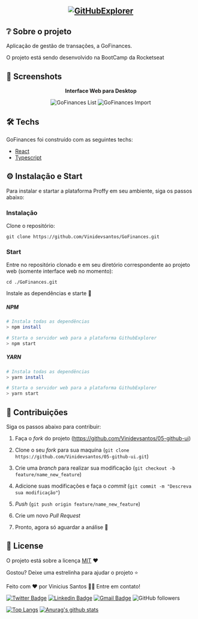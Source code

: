 <h2 align="center">
<a href="https://gofinances.vercel.app/">  
<img src="https://img.shields.io/badge/GoFinances-blueviolet?style=for-the-badge" alt="GitHubExplorer" />
</a>
</h2>


## ❔ Sobre o projeto

Aplicação de gestão de transações, a GoFinances.

O projeto está sendo desenvolvido na BootCamp da Rocketseat

## 📸 Screenshots

<p align="center"><b>Interface Web para Desktop</b></p>
<p align="center">
  <img src="https://github.com/Vinidevsantos/desafio-react06-rs/blob/master/src/assets/GoFinancesListagem.jpg?raw=true" alt="GoFinances List" />
  <img src="https://github.com/Vinidevsantos/desafio-react06-rs/blob/master/src/assets/GoFinancesImport.jpg?raw=true" alt="GoFinances Import" />
</p>


## 🛠 Techs

GoFinances foi construído com as seguintes techs:

- [React](https://pt-br.reactjs.org/)
- [Typescript](https://www.typescriptlang.org/)

## ⚙ Instalação e Start

Para instalar e startar a plataforma Proffy em seu ambiente, siga os passos abaixo:

### Instalação

Clone o repositório:
```
git clone https://github.com/Vinidevsantos/GoFinances.git 
```

### Start

Entre no repositório clonado e em seu diretório correspondente ao projeto web (somente interface web no momento):
```
cd ./GoFinances.git
```

Instale as dependências e starte 🚀

##### NPM
```bash
# Instala todas as dependências
> npm install 

# Starta o servidor web para a plataforma GithubExplorer
> npm start 
```

##### YARN
```bash
# Instala todas as dependências
> yarn install 

# Starta o servidor web para a plataforma GithubExplorer
> yarn start 
```

## 🤝 Contribuições

Siga os passos abaixo para contribuir:

1. Faça o *fork* do projeto (<https://github.com/Vinidevsantos/05-github-ui>)

2. Clone o seu *fork* para sua maquína (`git clone https://github.com/Vinidevsantos/05-github-ui.git`)

3. Crie uma *branch* para realizar sua modificação (`git checkout -b feature/name_new_feature`)

4. Adicione suas modificações e faça o *commit* (`git commit -m "Descreva sua modificação"`)

5. *Push* (`git push origin feature/name_new_feature`)

6. Crie um novo *Pull Request*

7. Pronto, agora só aguardar a análise 🚀 

## 📜 License

O projeto está sobre a licença [MIT](./LICENSE) ❤️ 

Gostou? Deixe uma estrelinha para ajudar o projeto ⭐

Feito com ❤️ por Vinicius Santos 👋🏽 Entre em contato!


[![Twitter Badge](https://img.shields.io/badge/-@ViniSantosDev-1ca0f1?style=flat-square&labelColor=1ca0f1&logo=twitter&logoColor=white&link=https://twitter.com/ViniSantosDev)](https://twitter.com/ViniSantosDev)
[![Linkedin Badge](https://img.shields.io/badge/-Vinicius-blue?style=flat-square&logo=Linkedin&logoColor=white&link=https://www.linkedin.com/in/vinidevsantos/)](https://www.linkedin.com/in/vinidevsantos/) 
[![Gmail Badge](https://img.shields.io/badge/-santosvini.rv@gmail.com-c14438?style=flat-square&logo=Gmail&logoColor=white&link=mailto:santosvini.rv@gmail.com)](mailto:santosvini.rv@gmail.com)
![GitHub followers](https://img.shields.io/github/followers/vinidevsantos?style=social)


[![Top Langs](https://github-readme-stats.vercel.app/api/top-langs/?username=vinidevsantos&layout=compact)](https://github.com/anuraghazra/github-readme-stats)
[![Anurag's github stats](https://github-readme-stats.vercel.app/api?username=vinidevsantos)](https://github.com/anuraghazra/github-readme-stats)



